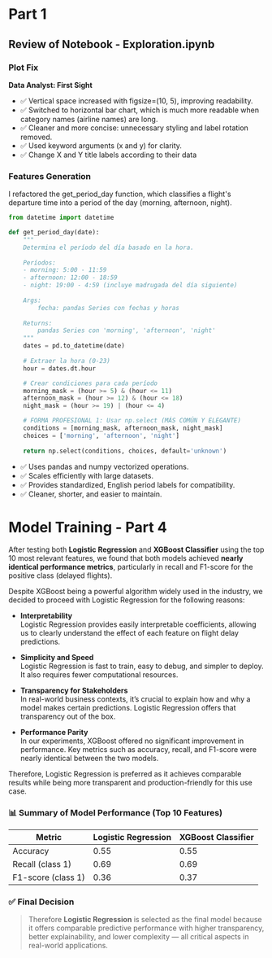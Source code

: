# Part 1

## Review of Notebook - Exploration.ipynb

### Plot Fix
**Data Analyst: First Sight**

* ✅ Vertical space increased with figsize=(10, 5), improving readability.
* ✅ Switched to horizontal bar chart, which is much more readable when category names (airline names) are long.
* ✅ Cleaner and more concise: unnecessary styling and label rotation removed.
* ✅ Used keyword arguments (x and y) for clarity.
* ✅ Change X and Y title labels according to their data

### Features Generation

I refactored the get_period_day function, which classifies a flight's departure time into a period of the day (morning, afternoon, night). 

```python
from datetime import datetime

def get_period_day(date):
    """
    Determina el período del día basado en la hora.
    
    Períodos:
    - morning: 5:00 - 11:59
    - afternoon: 12:00 - 18:59  
    - night: 19:00 - 4:59 (incluye madrugada del día siguiente)
    
    Args:
        fecha: pandas Series con fechas y horas
    
    Returns:
        pandas Series con 'morning', 'afternoon', 'night'
    """
    dates = pd.to_datetime(date)
    
    # Extraer la hora (0-23)
    hour = dates.dt.hour

    # Crear condiciones para cada período
    morning_mask = (hour >= 5) & (hour <= 11)
    afternoon_mask = (hour >= 12) & (hour <= 18)
    night_mask = (hour >= 19) | (hour <= 4)

    # FORMA PROFESIONAL 1: Usar np.select (MÁS COMÚN Y ELEGANTE)
    conditions = [morning_mask, afternoon_mask, night_mask]
    choices = ['morning', 'afternoon', 'night']
    
    return np.select(conditions, choices, default='unknown')
```

* ✅ Uses pandas and numpy vectorized operations.
* ✅ Scales efficiently with large datasets.
* ✅ Provides standardized, English period labels for compatibility.
* ✅ Cleaner, shorter, and easier to maintain.

# Model Training - Part 4

After testing both **Logistic Regression** and **XGBoost Classifier** using the top 10 most relevant features, we found that both models achieved **nearly identical performance metrics**, particularly in recall and F1-score for the positive class (delayed flights).

Despite XGBoost being a powerful algorithm widely used in the industry, we decided to proceed with Logistic Regression for the following reasons:

- **Interpretability**  
  Logistic Regression provides easily interpretable coefficients, allowing us to clearly understand the effect of each feature on flight delay predictions.

- **Simplicity and Speed**  
  Logistic Regression is fast to train, easy to debug, and simpler to deploy. It also requires fewer computational resources.

- **Transparency for Stakeholders**  
  In real-world business contexts, it’s crucial to explain how and why a model makes certain predictions. Logistic Regression offers that transparency out of the box.

- **Performance Parity**  
  In our experiments, XGBoost offered no significant improvement in performance. Key metrics such as accuracy, recall, and F1-score were nearly identical between the two models.

Therefore, Logistic Regression is preferred as it achieves comparable results while being more transparent and production-friendly for this use case.

### 📊 Summary of Model Performance (Top 10 Features)

| Metric        | Logistic Regression | XGBoost Classifier |
|---------------|---------------------|---------------------|
| Accuracy      | 0.55                | 0.55                |
| Recall (class 1) | 0.69             | 0.69                |
| F1-score (class 1) | 0.36           | 0.37                |

### ✅ Final Decision

> Therefore **Logistic Regression** is selected as the final model because it offers comparable predictive performance with higher transparency, better explainability, and lower complexity — all critical aspects in real-world applications.